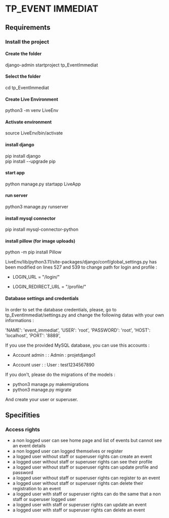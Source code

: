 # TP_EVENT IMMEDIAT 

## Requirements

### Install the project 

#### Create the folder
django-admin startproject tp_EventImmediat
#### Select the folder
cd tp_EventImmediat  

#### Create Live Environment
python3 -m venv LiveEnv 
#### Activate environment
source LiveEnv/bin/activate  

#### install django
pip install django     
pip install --upgrade pip  

#### start app
python manage.py startapp LiveApp 
#### run server
python3 manage.py runserver

#### install mysql connector
pip install mysql-connector-python

#### install pillow (for image uploads)
python -m pip install Pillow


LiveEnv/lib/python3.11/site-packages/django/conf/global_settings.py has been modified on lines 527 and 539 to change path for login and profile :

- LOGIN_URL = "/login/"

- LOGIN_REDIRECT_URL = "/profile/"

#### Database settings and credentials

In order to set the database credentials, please, go to tp_EventImmediat/settings.py and change the following datas with your own informations : 

'NAME': 'event_immediat',
'USER': 'root',
'PASSWORD': 'root',
'HOST': 'localhost',
'PORT': '8889',

If you use the provided MySQL database, you can use this accounts : 

- Account admin : 
<USERNAME> : Admin
<PASSWORD> : projetdjango1

- Account user : 
<USERNAME> : User 
<PASSWORD> : test1234567890

If you don't, please do the migrations of the models : 
- python3 manage.py makemigrations
- python3 manage.py migrate

And create your user or superuser.



## Specifities
### Access rights
- a non logged user can see home page and list of events but cannot see an event details
- a non logged user can logged themselves or register
- a logged user without staff or superuser rights can create an event
- a logged user without staff or superuser rights can see their profile
- a logged user without staff or superuser rights can update profile and password
- a logged user without staff or superuser rights can register to an event
- a logged user without staff or superuser rights can delete their registration to an event
- a logged user with staff or superuser rights can do the same that a non staff or superuser logged user 
- a logged user with staff or superuser rights can update an event
- a logged user with staff or superuser rights can delete an event